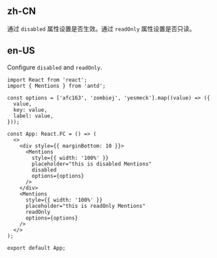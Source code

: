 ## zh-CN

通过 `disabled` 属性设置是否生效。通过 `readOnly` 属性设置是否只读。

## en-US

Configure `disabled` and `readOnly`.
```tsx
import React from 'react';
import { Mentions } from 'antd';

const options = ['afc163', 'zombiej', 'yesmeck'].map((value) => ({
  value,
  key: value,
  label: value,
}));

const App: React.FC = () => (
  <>
    <div style={{ marginBottom: 10 }}>
      <Mentions
        style={{ width: '100%' }}
        placeholder="this is disabled Mentions"
        disabled
        options={options}
      />
    </div>
    <Mentions
      style={{ width: '100%' }}
      placeholder="this is readOnly Mentions"
      readOnly
      options={options}
    />
  </>
);

export default App;
```
